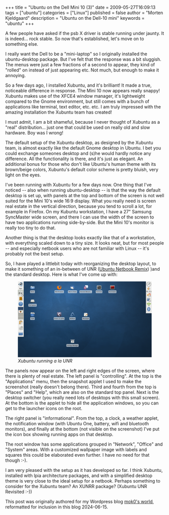 +++
title = "Ubuntu on the Dell Mini 10 (3)"
date = 2009-05-27T16:09:13
tags = ["ubuntu"]
categories = ["Linux"]
published = false
author = "Morten Kjeldgaard"
description = "Ubuntu on the Dell-10 mini"
keywords = "ubuntu"
+++

A few people have asked if the psb X driver is stable running under
jaunty. It is indeed... rock stable. So now that's established, let's
move on to something else.

I really want the Dell to be a "mini-laptop" so I originally installed
the ubuntu-desktop package. But I've felt that the response was a bit
sluggish. The menus were just a few fractions of a second to appear,
they kind of "rolled" on instead of just appearing etc. Not much, but
enough to make it annoying.

So a few days ago, I installed Xubuntu, and it's brilliant! It made a
true, noticeable difference in response. The Mini 10 now appears
really snappy! Xubuntu makes use of the XFCE4 window manager, it's
lightweight compared to the Gnome environment, but still comes with a
bunch of applications like terminal, text editor, etc. etc. I am truly
impressed with the amazing installation the Xubuntu team has created!

I must admit, I am a bit shameful, because I never thought of Xubuntu
as a "real" distribution... just one that could be used on really old
and slow hardware. Boy was I wrong!

The default setup of the Xubuntu desktop, as designed by the Xubuntu
team, is almost exactly like the default Gnome desktop in Ubuntu. I
bet you could exchange someones desktop and (s)he would hardly notice
any difference. All the functionality is there, and it's just as
elegant. An additional bonus for those who don't like Ubuntu's human
theme with its brown/beige colors, Xubuntu's default color scheme is
pretty bluish, very light on the eyes.

I've been running with Xubuntu for a few days now. One thing that I've
noticed -- also when running ubuntu-desktop -- is that the way the
default desktop is set up, with panels at the top and bottom of the
screen is not well suited for the Mini 10's wide 16:9 display. What
you really need is screen real estate in the vertical direction,
because you tend to scroll a lot, for example in Firefox. On my
Kubuntu workstation, I have a 27" Samsung SyncMaster wide screen, and
there I can use the width of the screen to have two applications
running side-by-side. But the Mini 10's monitor is really too tiny to
do that.

Another thing is that the desktop looks exactly like that of a
workstation, with everything scaled down to a tiny size. It looks
neat, but for most people -- and especially netbook users who are not
familiar with Linux -- it's probably not the best setup.

So, I have played a littlebit today with reorganizing the desktop
layout, to make it something of an in-between of UNR ([Ubuntu Netbook
Remix][unr]) )and the standard desktop. Here is what I've come up
with:

<figure>
   <img src="/posts/linux/dell-mini-10-xubuntu-screenshot.png" alt="Xubuntu running a la UNR">
   <figcaption><i>Xubuntu running a la UNR</i></figcaption>
</figure>

The panels now appear on the left and right edges of the screen, where
there is plenty of real estate. The left panel is "controlling". At
the top is the "Applications" menu, then the snapshot applet I used to
make the screenshot (really doesn't belong there). Third and fourth
from the top is "Places" and "Help", which are also on the standard
top panel. Next is the desktop switcher (you really need lots of
desktops with this small screen). At the bottom is the applet to hide
all the application windows, so you can get to the launcher icons on
the root.

The right panel is "informational". From the top, a clock, a weather
applet, the notification window (with Ubuntu One, battery, wifi and
bluetooth monitors), and finally at the bottom (not visible on the
screenshot) I've put the icon box showing running apps on that
desktop.

The root window has some applications grouped in "Network", "Office"
and "System" areas. With a customized wallpaper image with labels and
squares this could be elaborated even further. I have no need for that
though :-).

I am very pleased with the setup as it has developed so far. I think
Xubuntu, installed with lpia architecture packages, and with a
simplified desktop theme is very close to the ideal setup for a
netbook. Perhaps something to consider for the Xubuntu team? An XUNRR
package? (Xubuntu UNR Revisited :-))

[unr]: https://wiki.ubuntu.com/UNR


This post was originally authored for my Wordpress blog
[mok0's world][moks-world], reformatted for inclusion in this blog 2024-06-15.


[moks-world]: https://mok0.wordpress.com/2009/05/27/ubuntu-on-the-dell-mini-10-3/
